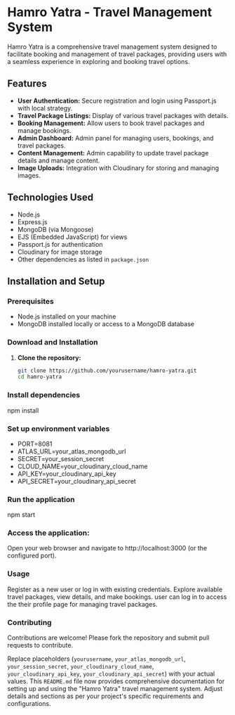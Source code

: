 # Hamro Yatra - Travel Management System

Hamro Yatra is a comprehensive travel management system designed to facilitate booking and management of travel packages, providing users with a seamless experience in exploring and booking travel options.

## Features

- **User Authentication:** Secure registration and login using Passport.js with local strategy.
- **Travel Package Listings:** Display of various travel packages with details.
- **Booking Management:** Allow users to book travel packages and manage bookings.
- **Admin Dashboard:** Admin panel for managing users, bookings, and travel packages.
- **Content Management:** Admin capability to update travel package details and manage content.
- **Image Uploads:** Integration with Cloudinary for storing and managing images.

## Technologies Used

- Node.js
- Express.js
- MongoDB (via Mongoose)
- EJS (Embedded JavaScript) for views
- Passport.js for authentication
- Cloudinary for image storage
- Other dependencies as listed in `package.json`

## Installation and Setup

### Prerequisites

- Node.js installed on your machine
- MongoDB installed locally or access to a MongoDB database

### Download and Installation

1. **Clone the repository:**
   ```bash
   git clone https://github.com/yourusername/hamro-yatra.git
   cd hamro-yatra

### Install dependencies
npm install

### Set up environment variables

- PORT=8081
- ATLAS_URL=your_atlas_mongodb_url
- SECRET=your_session_secret
- CLOUD_NAME=your_cloudinary_cloud_name
- API_KEY=your_cloudinary_api_key
- API_SECRET=your_cloudinary_api_secret


### Run the application
npm start


### Access the application:
Open your web browser and navigate to http://localhost:3000 (or the configured port).


### Usage
Register as a new user or log in with existing credentials.
Explore available travel packages, view details, and make bookings.
user can log in to access the their profile page for managing  travel packages.

### Contributing
Contributions are welcome! Please fork the repository and submit pull requests to contribute.



Replace placeholders (`yourusername`, `your_atlas_mongodb_url`, `your_session_secret`, `your_cloudinary_cloud_name`, `your_cloudinary_api_key`, `your_cloudinary_api_secret`) with your actual values. This `README.md` file now provides comprehensive documentation for setting up and using the "Hamro Yatra" travel management system. Adjust details and sections as per your project's specific requirements and configurations.
